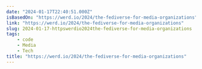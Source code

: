 ```yaml
---
date: "2024-01-17T22:40:51.000Z"
isBasedOn: "https://werd.io/2024/the-fediverse-for-media-organizations"
link: "https://werd.io/2024/the-fediverse-for-media-organizations"
slug: 2024-01-17-httpswerdio2024the-fediverse-for-media-organizations
tags:
    - code
    - Media
    - Tech
title: "https://werd.io/2024/the-fediverse-for-media-organizations"
---
```

